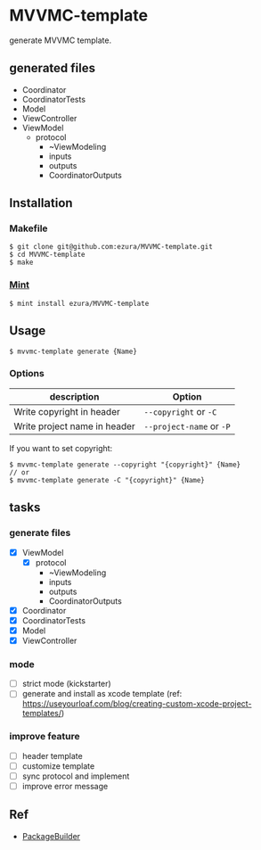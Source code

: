# MVVMC-template

generate MVVMC template.

## generated files
* Coordinator
* CoordinatorTests
* Model
* ViewController
* ViewModel
  - protocol
    - ~ViewModeling
    - inputs
    - outputs
    - CoordinatorOutputs

## Installation
### Makefile

```shell
$ git clone git@github.com:ezura/MVVMC-template.git
$ cd MVVMC-template
$ make
```

### [Mint](https://github.com/yonaskolb/mint)

```shell
$ mint install ezura/MVVMC-template
```

## Usage

```
$ mvvmc-template generate {Name}
```

### Options

description | Option
--- | ---
Write copyright in header | `--copyright` or `-C`
Write project name in header | `--project-name` or `-P`

If you want to set copyright:

```
$ mvvmc-template generate --copyright "{copyright}" {Name}
// or
$ mvvmc-template generate -C "{copyright}" {Name}
```

## tasks
### generate files
* [x] ViewModel
  - [x] protocol
    - ~ViewModeling
    - inputs
    - outputs
    - CoordinatorOutputs
* [x] Coordinator
* [x] CoordinatorTests
* [x] Model
* [x] ViewController

### mode
* [ ] strict mode (kickstarter)
* [ ] generate and install as xcode template (ref: https://useyourloaf.com/blog/creating-custom-xcode-project-templates/)

### improve feature
* [ ] header template
* [ ] customize template
* [ ] sync protocol and implement
* [ ] improve error message

## Ref
* [PackageBuilder](https://github.com/pixyzehn/PackageBuilder)
